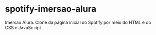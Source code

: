 # spotify-imersao-alura
 Imersao Alura: Clone da página inicial do Spotify por meio do HTML e do CSS e JavaSc ript
